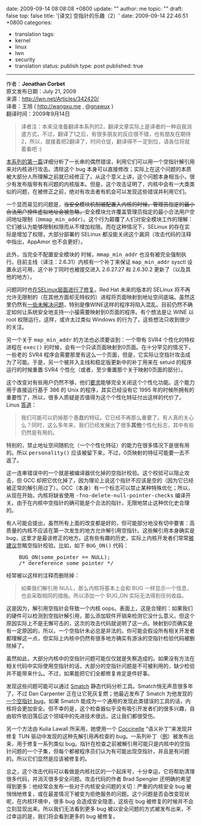 date: 2009-09-14 08:08:08 +0800
update: ""
author: me
topic: ""
draft: false
top: false
title: '[译文] 空指针的乐趣（2）'
date: 2009-09-14 22:46:51 +0800
categories:
- translation
tags:
- kernel
- linux
- lwn
- security
- translation
status: publish
type: post
published: true
---
<p>作者：<strong>Jonathan Corbet</strong><br />
原文发布日期：July 21, 2009<br />
来源：<a title="http://lwn.net/Articles/342420/" href="http://lwn.net/Articles/342420/">http://lwn.net/Articles/342420/</a><br />
译者：王旭 ( <a href="http://wangxu.me">http://wangxu.me</a> , <a href="http://twitter.com/gnawux">@gnawux</a> )<br />
翻译时间：2009年9月14日</p>

<blockquote><p>译者注：本来没准备翻译本系列的2，翻译文章实际上是译者的一种自我消遣方式，不过，翻译了1之后，有很多朋友的反应很不错，也有朋友在期待2，所以，就接着把2翻译了，时间仓促，翻译得不一定到位，请各位将就着看吧 :)</p></blockquote>

<p><a href="http://wangxu.me/blog/?p=39">本系列的第一篇</a>详细分析了一长串的偶然错误，利用它们可以用一个空指针解引用来对内核进行攻击。清除这个 bug 本身可以直接修改；实际上在这个问题的本质被大部分人所理解之前就已经修正了。从这个意义上讲，这个问题本身相当小，很少有发布版带有有问题的内核版本。但是，这个攻击证明了，内核中会有一大类类似的问题，在被修正之前，绝对有攻击者有机会可以发现这些错误并利用它们。</p>

<p>一个显而易见的问题是，<span style="text-decoration: line-through;">当安全模块机制被配置入内核的时候，管理员指定的最小合法用户控件虚拟地址会被忽略，</span>安全模块允许覆盖管理员指定的最小合法用户空间地址限制（(<tt>mmap_min_addr</tt>）。这个行为颠覆了人们对安全模块工作的理解：它们被认为能够限制权限而从不增加权限。而在这种情况下，SELinux 的存在实际是增加了权限，大部分部署的 SELinux 都没能关闭这个漏洞（攻击代码的注释中指出，AppAmor 也不会更好）。</p>

<p>此外，当完全不配置安全模块的 时候，<tt>mmap_min_addr</tt> 也没有被完全强制执行。目前主线（译注：2.6.31）内核有一个补丁来保证 <tt>map_min_addr</tt> sysctl 设置永远可用，这个补丁同时也被提交进入 2.6.27.27 和 2.6.30.2 更新了（以及其他的地方）。</p>

<p>问题同时也<a href="http://blog.namei.org/2009/07/18/a-brief-note-on-the-2630-kernel-null-pointer-vulnerability/">在SELinux层面进行了修复</a>。Red Hat 未来的版本的 SELinux 将不再允许无限制的（在其他方面却无特权的）进程将页面映射到地址空间底端。虽然这里仍然有<a href="http://lwn.net/Articles/342573/">一些未解决问题</a>，特别是像WINE这样的程序将陷入混乱。目前仍然不确定如何让系统安全地支持一小撮需要映射到0页面的程序。有个想法是让 WINE 以 root 权限运行，这样，或许太过类似 Windows 的行为了，这些想法只收到很少的关注。</p>

<p>另一个关于 <tt>map_min_addr</tt> 的方法也必须要谈到：一个带有 SVR4 个性化的特权进程在 <tt>exec()</tt> 的时候，会有一个只读页面映射到0页面。在十分罕见的情况下，一些老的 SVR4 程序会需要那里有这么一个页面，但是，它实际让空指针攻击成为了可能。于是，另一个被并入主线和稳定版更新中的补丁用来在 setuid 的程序运行的时候重置 SVR4 个性化（或者，至少重置那个关于映射0页面的部分）。</p>

<p>这个改变对有些用户仍然不够，他们<a href="http://lwn.net/Articles/342425/">要求</a>能够完全关闭这个个性化功能。这个能力用于直接运行基于 386 的 Unix 的程序，其实已经没有它 1995 年的时候所拥有的重要性了，所以，很多人质疑是否值得为这个个性化特征付出这样的代价了。Linus <a href="http://lwn.net/Articles/342427/">答道</a>：</p>

<blockquote><p>我们可能可以扔掉那个愚蠢的特征。它已经不再那么重要了。有人真的关心么？同时，这么多年来，我们已经发展出了很多<strong>其他</strong>个性化标志，其中有些仍然是有用的。</p></blockquote>

<p>特别的，禁止地址空间随机化（一个个性化特征）的能力在很多情况下是很有用的。所以 <tt>personality()</tt> 应该被留下来，不过，0页映射的特征可能要一去不返了。</p>

<p>这一连串错误中的一个就是被编译器优化掉的空指针校验。这个校验可以阻止攻击，但 GCC 却把它优化掉了，因为理论上说这个指针不应该是空的（因为它已经被正常的解引用过了）。GCC（本身）有一个标志可以禁止某种特殊优化；所以，从现在开始，内核将缺省使用 <tt>-fno-delete-null-pointer-checks</tt> 编译开关。由于在内核中空指针的确可能是个合法的指针，无限地禁止这种优化史合理的。</p>

<p>有人可能会提出，虽然所有上面的改变都是好的，但可能部分地没有切中要害：高质量的内核不应该在第一次发生的地方允许解引用空指针。这些解引用本身确实是 bug，这里才是最该修正的地方。这有些有趣的历史，实际上内核开发者们常常<a href="http://lkml.org/lkml/2008/2/1/74">被</a><a href="http://lkml.org/lkml/2008/2/13/71">建议</a>忽略空指针校验。比如，如下 <tt>BUG_ON()</tt> 代码：</p>

<pre>    BUG_ON(some_pointer == NULL);
    /* dereference some_pointer */</pre>

<p>经常被以这样的注释而删除掉：</p>

<blockquote><p>如果我们解引用 NULL，那么内核将基本上会和 BUG 一样显示一个信息，也会采取相同的措施。所以添加一个 BUG_ON 实际无法得到任何收益。</p></blockquote>

<p>这是因为，解引用空指针会导致一个内核 oops。表面上，这是合理的：如果我们的硬件可以检测到空指针解引用，那么添加软件开销来检测它没什么意义。但这个原因实际上不是无懈可击的，这次的攻击代码就说明了这一点。映射到0页确实是有一定原因的，所以，一个空指针未必总是非法的。你可能会假设所有相关开发者都理解这一点，但实际上内核中仍然有很多地方确实有游泳的空指针检验代码被删除掉了。</p>

<p>虽然如此，大部分内核中的空指针问题可能仅仅就是失察造成的。如果没有方法在相关代码中实际使用空指针的话，大部分的空指针问题是不可被利用的，缺少检验并不能带来什么。不过，如果能把它们全都修复肯定是件好事。</p>

<p>发现这些问题可能可以通过 <a href="http://smatch.sourceforge.net/">Smatch</a> 静态代码分析工具。Smatch悄无声息很多年了，不过 Dan Carpenter 正在让它死灰复燃；他最近发布了 Smatch 为他发现的<a href="http://lwn.net/Articles/342439/">一个空指针 bug</a>。如果 Smatch 能成为一个通用的发现此类错误的工具的话，内核将会更加安全。但不幸的是，这个检查器似乎没有吸引开发者们的很多兴趣，自由软件依旧落后这个领域中的先进技术很远，这让我们都很受伤。</p>

<p>另一个方法由 Kulia Lawall 所采用，她使用一个 <a href="http://lwn.net/Articles/315686/">Coccinelle</a> “语义补丁”来发现并修复 TUN 驱动中发现的这种先解引用再检查的 bug。一系列补丁（<a href="http://lwn.net/Articles/342440/">例</a>）被发布出来，用于修复一系列类似 bug。指针在检查之前被解引用可能只是内核中的空指针问题的一个子集，但每个都被程序员们认为有可能出现空指针，并且是有问题的。所以它们显然是应该被修复的。</p>

<p>总之，这个攻击代码可以看做是内核社区的一个起床号，十分幸运，它将帮助清理很多代码，并消灭很多安全问题。攻击代码的作者 Brad Spengler 还明确的希望得到更多：他经常会发布一些对于内核安全问题的关切：严重的内核安全 bug 被悄悄地修复，或在最差情况下被变为拒绝服务的问题。这个问题是否会改变现状呢，在内核环境中，很多 bug 会造成安全隐患，这些在 bug 被修复的时候并不会立刻显现出来。所以我们无法看到更多 bug 被以安全问题的方式被发布出来，不过幸运的是，我们将会看到更多的 bug 被修复。</p>
